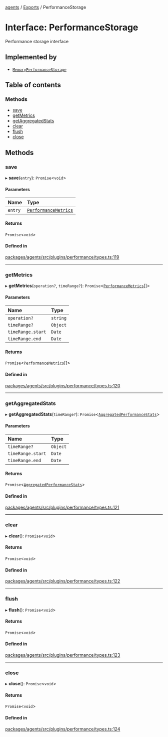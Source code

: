 <!-- 
 ⚠️  AUTO-GENERATED FILE - DO NOT EDIT MANUALLY
 This file is automatically generated by scripts/docs-generator.js
 To make changes, edit the source TypeScript files or update the generator script
-->

[agents](../../) / [Exports](../modules) / PerformanceStorage

# Interface: PerformanceStorage

Performance storage interface

## Implemented by

- [`MemoryPerformanceStorage`](../classes/MemoryPerformanceStorage)

## Table of contents

### Methods

- [save](PerformanceStorage#save)
- [getMetrics](PerformanceStorage#getmetrics)
- [getAggregatedStats](PerformanceStorage#getaggregatedstats)
- [clear](PerformanceStorage#clear)
- [flush](PerformanceStorage#flush)
- [close](PerformanceStorage#close)

## Methods

### save

▸ **save**(`entry`): `Promise`\<`void`\>

#### Parameters

| Name | Type |
| :------ | :------ |
| `entry` | [`PerformanceMetrics`](PerformanceMetrics) |

#### Returns

`Promise`\<`void`\>

#### Defined in

[packages/agents/src/plugins/performance/types.ts:119](https://github.com/woojubb/robota/blob/87419dbb26faf50d7f1d60ae717fbe215743d1f6/packages/agents/src/plugins/performance/types.ts#L119)

___

### getMetrics

▸ **getMetrics**(`operation?`, `timeRange?`): `Promise`\<[`PerformanceMetrics`](PerformanceMetrics)[]\>

#### Parameters

| Name | Type |
| :------ | :------ |
| `operation?` | `string` |
| `timeRange?` | `Object` |
| `timeRange.start` | `Date` |
| `timeRange.end` | `Date` |

#### Returns

`Promise`\<[`PerformanceMetrics`](PerformanceMetrics)[]\>

#### Defined in

[packages/agents/src/plugins/performance/types.ts:120](https://github.com/woojubb/robota/blob/87419dbb26faf50d7f1d60ae717fbe215743d1f6/packages/agents/src/plugins/performance/types.ts#L120)

___

### getAggregatedStats

▸ **getAggregatedStats**(`timeRange?`): `Promise`\<[`AggregatedPerformanceStats`](AggregatedPerformanceStats)\>

#### Parameters

| Name | Type |
| :------ | :------ |
| `timeRange?` | `Object` |
| `timeRange.start` | `Date` |
| `timeRange.end` | `Date` |

#### Returns

`Promise`\<[`AggregatedPerformanceStats`](AggregatedPerformanceStats)\>

#### Defined in

[packages/agents/src/plugins/performance/types.ts:121](https://github.com/woojubb/robota/blob/87419dbb26faf50d7f1d60ae717fbe215743d1f6/packages/agents/src/plugins/performance/types.ts#L121)

___

### clear

▸ **clear**(): `Promise`\<`void`\>

#### Returns

`Promise`\<`void`\>

#### Defined in

[packages/agents/src/plugins/performance/types.ts:122](https://github.com/woojubb/robota/blob/87419dbb26faf50d7f1d60ae717fbe215743d1f6/packages/agents/src/plugins/performance/types.ts#L122)

___

### flush

▸ **flush**(): `Promise`\<`void`\>

#### Returns

`Promise`\<`void`\>

#### Defined in

[packages/agents/src/plugins/performance/types.ts:123](https://github.com/woojubb/robota/blob/87419dbb26faf50d7f1d60ae717fbe215743d1f6/packages/agents/src/plugins/performance/types.ts#L123)

___

### close

▸ **close**(): `Promise`\<`void`\>

#### Returns

`Promise`\<`void`\>

#### Defined in

[packages/agents/src/plugins/performance/types.ts:124](https://github.com/woojubb/robota/blob/87419dbb26faf50d7f1d60ae717fbe215743d1f6/packages/agents/src/plugins/performance/types.ts#L124)
